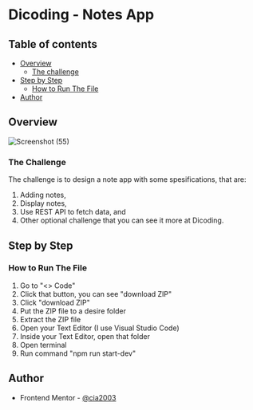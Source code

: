 # Dicoding - Notes App

## Table of contents

- [Overview](#overview)
  - [The challenge](#the-challenge)
- [Step by Step](#step-by-step)
  - [How to Run The File](#how-to-run-the-file)
- [Author](#author)

## Overview

![Screenshot (55)](https://github.com/user-attachments/assets/4109916d-3350-484f-b26f-db329b6af51e)

### The Challenge

The challenge is to design a note app with some spesifications, that are:

1. Adding notes,
2. Display notes,
3. Use REST API to fetch data, and
4. Other optional challenge that you can see it more at Dicoding.

## Step by Step

### How to Run The File

1. Go to "<> Code"
2. Click that button, you can see "download ZIP"
3. Click "download ZIP"
4. Put the ZIP file to a desire folder
5. Extract the ZIP file
6. Open your Text Editor (I use Visual Studio Code)
7. Inside your Text Editor, open that folder
8. Open terminal
9. Run command "npm run start-dev"

## Author

- Frontend Mentor - [@cia2003](https://www.frontendmentor.io/profile/cia2003)
